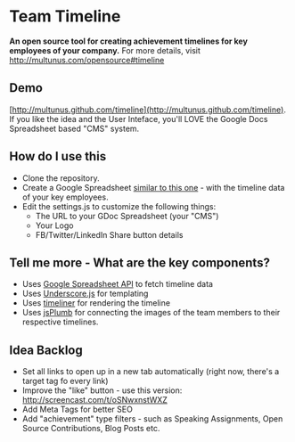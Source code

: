 Team Timeline
========

__An open source tool for creating achievement timelines for key employees of your company.__ For more details, visit http://multunus.com/opensource#timeline

## Demo

[http://multunus.github.com/timeline](http://multunus.github.com/timeline). If you like the idea and the User Inteface, you'll LOVE the Google Docs Spreadsheet based "CMS" system.

## How do I use this

* Clone the repository.
* Create a Google Spreadsheet [similar to this one](https://docs.google.com/a/multunus.com/spreadsheet/ccc?key=0AurK0h8yI6n6dGM1MWgxRW5aX3dqM3ZNTEU2by1jZUE) - with the timeline data of your key employees.
* Edit the settings.js to customize the following things: 
  * The URL to your GDoc Spreadsheet (your "CMS")
  * Your Logo
  * FB/Twitter/LinkedIn Share button details

## Tell me more - What are the key components?

* Uses [Google Spreadsheet API](https://developers.google.com/gdata/samples/spreadsheet_sample) to fetch timeline data
* Uses [Underscore.js](http://underscorejs.org/) for templating
* Uses [timeliner](https://github.com/technotarek/timeliner) for rendering the timeline
* Uses [jsPlumb](https://github.com/sporritt/jsplumb/) for connecting the images of the team members to their respective timelines.

## Idea Backlog 

* Set all links to open up in a new tab automatically (right now, there's a target tag fo every link)
* Improve the "like" button - use this version: http://screencast.com/t/oSNwxnstWXZ 
* Add Meta Tags for better SEO
* Add "achievement" type filters - such as Speaking Assignments, Open Source Contributions, Blog Posts etc.
